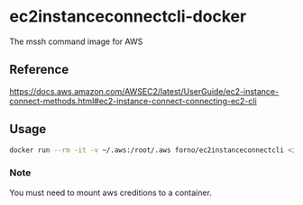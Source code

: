 # ec2instanceconnectcli-docker
The mssh command image for AWS

## Reference
https://docs.aws.amazon.com/AWSEC2/latest/UserGuide/ec2-instance-connect-methods.html#ec2-instance-connect-connecting-ec2-cli

## Usage

```bash
docker run --rm -it -v ~/.aws:/root/.aws forno/ec2instanceconnectcli <instance-id>
```

### Note
You must need to mount aws creditions to a container.
